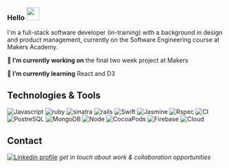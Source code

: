 ### Hello <img src="https://raw.githubusercontent.com/MartinHeinz/MartinHeinz/master/wave.gif" width="30px">

I'm a full-stack software developer (in-training) with a background in design and product management, currently on the Software Engineering course at Makers Academy.

**🔭 I’m currently working on** the final two week project at Makers

**🌱 I’m currently learning** React and D3

## Technologies & Tools

![Javascript](https://img.shields.io/badge/Code-Javascript-white)
![ruby](https://img.shields.io/badge/Code-Ruby-white)
![sinatra](https://img.shields.io/badge/Frameworks-Sinatra-white)
![rails](https://img.shields.io/badge/Frameworks-rails-white)
![Swift](https://img.shields.io/badge/Code-Swift-white)
![Jasmine](https://img.shields.io/badge/Test-Jasmine-white)
![Rspec](https://img.shields.io/badge/Test-Rspec-white)
![CI](https://img.shields.io/badge/CI-Travis-white)
![PostreSQL](https://img.shields.io/badge/Tools-PostgreSQL-white)
![MongoDB](https://img.shields.io/badge/Tools-MongoDB-white)
![Node](https://img.shields.io/badge/Tools-Node-white)
![CocoaPods](https://img.shields.io/badge/Tools-CocoaPods-white)
![Firebase](https://img.shields.io/badge/Tools-Firebase-white)
![Cloud](https://img.shields.io/badge/Cloud-AWS-white)


## Contact

[![Linkedin profile](https://img.shields.io/badge/Linkedin-Imogen%20Kraak-0077B5?style=social&logo=linkedin&?labelColor=fff)](http://linkedin.com/in/imogenkraak) *get in touch about work & collaboration opportunities*
